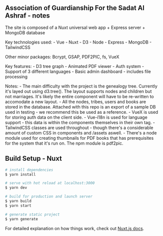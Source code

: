 ## Association of Guardianship For the Sadat Al Ashraf - notes

The site is composed of a Nuxt universal web app + Express server + MongoDB database

Key technologies used:
    - Vue
    - Nuxt
    - D3
    - Node
    - Express
    - MongoDB
    - TailwindCSS

Other minor packages:
Bcrypt, GSAP, PDF2PIC, fs, VueX

Key features:
    - D3 tree graph
    - Animated PDF viewer
    - Auth system
    - Support of 3 different languages
    - Basic admin dashboard - includes file processing

Notes:
    - The main difficulty with the project is the genealogy tree. Currently it's layed out using d3.tree(). The layout supports nodes and children but not marriages. It's likely the entire component will have to be re-written to accomodate a new layout.
    - All the nodes, tribes, users and books are stored in the database. Attached with this repo is an export of a sample DB used in testing - we recommend this be used as a reference.
    - VueX is used for storing auth data on the client side.
    - Vue-i18n is used for language support - this data is within the components themselves in their own tag.
    - TailwindCSS classes are used throughout - though there's a considerable amount of custom CSS in components and /assets aswell.
    - There's a node module used for creating thumbnails for PDF books that has prerequisites for the system that it's run on. The npm module is pdf2pic.




## Build Setup - Nuxt

``` bash
# install dependencies
$ yarn install

# serve with hot reload at localhost:3000
$ yarn dev

# build for production and launch server
$ yarn build
$ yarn start

# generate static project
$ yarn generate
```

For detailed explanation on how things work, check out [Nuxt.js docs](https://nuxtjs.org).
